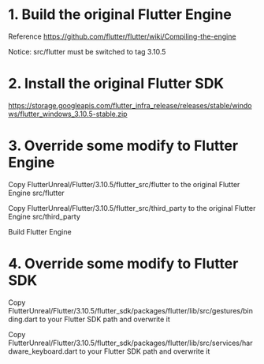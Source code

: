 # 1. Build the original Flutter Engine
Reference https://github.com/flutter/flutter/wiki/Compiling-the-engine

Notice: src/flutter must be switched to tag 3.10.5

# 2. Install the original Flutter SDK
https://storage.googleapis.com/flutter_infra_release/releases/stable/windows/flutter_windows_3.10.5-stable.zip

# 3. Override some modify to Flutter Engine
Copy FlutterUnreal/Flutter/3.10.5/flutter_src/flutter to the original Flutter Engine src/flutter

Copy FlutterUnreal/Flutter/3.10.5/flutter_src/third_party to the original Flutter Engine src/third_party

Build Flutter Engine 

# 4. Override some modify to Flutter SDK
Copy FlutterUnreal/Flutter/3.10.5/flutter_sdk/packages/flutter/lib/src/gestures/binding.dart to your Flutter SDK path and overwrite it

Copy FlutterUnreal/Flutter/3.10.5/flutter_sdk/packages/flutter/lib/src/services/hardware_keyboard.dart to your Flutter SDK path and overwrite it
